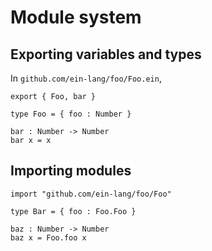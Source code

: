 # Module system

## Exporting variables and types

In `github.com/ein-lang/foo/Foo.ein`,

```
export { Foo, bar }

type Foo = { foo : Number }

bar : Number -> Number
bar x = x
```

## Importing modules

```
import "github.com/ein-lang/foo/Foo"

type Bar = { foo : Foo.Foo }

baz : Number -> Number
baz x = Foo.foo x
```
